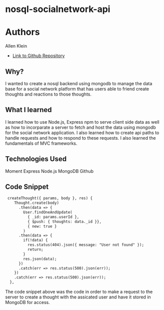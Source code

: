 # nosql-socialnetwork-api
# Authors

Allen Klein

- [Link to Github Repository](https://github.com/allen-ek/nosql-socialnetwork-api)

## Why?
I wanted to create a nosql backend using mongodb to manage the data base for a social network platform that has users able to friend create thoughts and reactions to those thoughts.

## What I learned
I learned how to use Node.js, Express npm to serve client side data as well as how to incorparate a server to fetch and host the data using mongodb for 
the social network application. I also learned how to create api paths to handle requests and how to respond to these requests. I also learned the fundamentals of MVC frameworks.
## Technologies Used
Moment
Express
Node.js
MongoDB
Github

## Code Snippet
```html
 createThought({ params, body }, res) {
    Thought.create(body)
      .then(data => {
        User.findOneAndUpdate(
          { _id: params.userId },
          { $push: { thoughts: data._id }},
          { new: true }
        )
      .then(data => {
        if(!data) {
          res.status(404).json({ message: "User not found" });
          return;
        }
        res.json(data);
      })
      .catch(err => res.status(500).json(err));
    })
    .catch(err => res.status(500).json(err));
  },
```
The code snippet above was the code in order to make a request to the server to create a thought with the assicated user and have it stored in MongoDB for access.